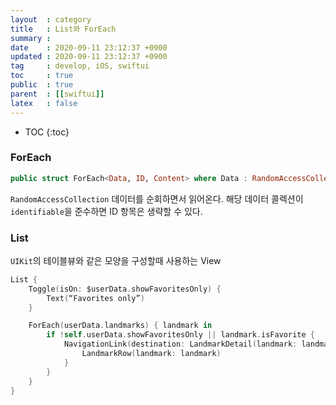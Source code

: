 ```yaml
---
layout  : category
title   : List와 ForEach 
summary : 
date    : 2020-09-11 23:12:37 +0900 
updated : 2020-09-11 23:12:37 +0900 
tag     : develop, iOS, swiftui
toc     : true
public  : true
parent  : [[swiftui]]
latex   : false
---
```

* TOC
{:toc}

### ForEach
```Swift
public struct ForEach<Data, ID, Content> where Data : RandomAccessCollection, ID : Hashable {
```
`RandomAccessCollection` 데이터를 순회하면서 읽어온다. 
해당 데이터 콜렉션이 `identifiable`을 준수하면  ID 항목은 생략할 수 있다.

### List
`UIKit`의 테이블뷰와 같은 모양을 구성할때 사용하는 View
```Swift
List {
	Toggle(isOn: $userData.showFavoritesOnly) {
		Text(“Favorites only”)
	}

	ForEach(userData.landmarks) { landmark in
		if !self.userData.showFavoritesOnly || landmark.isFavorite {
			NavigationLink(destination: LandmarkDetail(landmark: landmark)) {
				LandmarkRow(landmark: landmark)
			}
		}
	}
}
```
